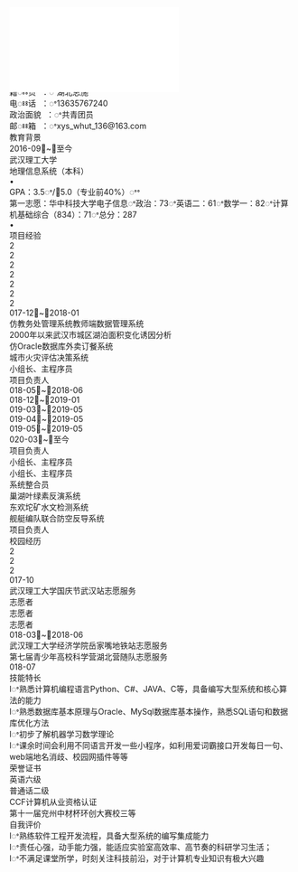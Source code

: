 <!DOCTYPE html><!--[if IE]>  <html class="ie"> <![endif]-->
<html>
	<head>
		<meta charset="utf-8" />
		<title>
		</title>
		<link rel="stylesheet" type="text/css" href="042621093240_files/style.css" />
	</head>
	<body>
		<div class="stl_02">
			<div class="stl_03">
				<object data="042621093240_files/img_06.svg" type="image/svg+xml" class="stl_04" style="position:absolute; width:68.3333em; height:96.6667em;">
					<embed src="042621093240_files/img_06.svg" type="image/svg+xml" class="stl_04" />
				</object>
			</div>
			<div class="view">
				<div class="stl_05 stl_06">
					<div class="stl_01" style="top:2.0505em; left:17.8333em;"><span class="stl_07 stl_08 stl_09">Personalꢀresume &nbsp;</span></div>
					<div class="stl_01" style="top:1.316em; left:2.5em;"><span class="stl_10 stl_08 stl_11">个人简历 &nbsp;</span></div>
					<div class="stl_01" style="top:9.4225em; left:3.3333em;"><span class="stl_12 stl_08 stl_11">基本信息 &nbsp;</span></div>
					<div class="stl_01" style="top:12.7704em; left:4.25em;"><span class="stl_13 stl_08 stl_11" style="word-spacing:0.3654em;">姓ꢁꢁ名 ：ꢀ谢玉森 &nbsp;</span></div>
					<div class="stl_01" style="top:14.8537em; left:4.25em;"><span class="stl_13 stl_08 stl_11" style="word-spacing:0.3655em;">性ꢁꢁ别 ：ꢀ男 &nbsp;</span></div>
					<div class="stl_01" style="top:12.7704em; left:28.8333em;"><span class="stl_13 stl_08 stl_14" style="word-spacing:0.3661em;">年ꢁꢁ龄 ：ꢀ22岁 &nbsp;</span></div>
					<div class="stl_01" style="top:14.8537em; left:28.8333em;"><span class="stl_13 stl_08 stl_11" style="word-spacing:0.3655em;">民ꢁꢁ族 ：ꢀ土家 &nbsp;</span></div>
					<div class="stl_01" style="top:16.9371em; left:4.25em;"><span class="stl_13 stl_08 stl_11" style="word-spacing:0.3654em;">籍ꢁꢁ贯 ：ꢀ湖北恩施 &nbsp;</span></div>
					<div class="stl_01" style="top:19.0204em; left:4.25em;"><span class="stl_13 stl_08 stl_15" style="word-spacing:0.3669em;">电ꢁꢁ话 ：ꢀ13635767240 &nbsp;</span></div>
					<div class="stl_01" style="top:16.9371em; left:28.8333em;"><span class="stl_13 stl_08 stl_11" style="word-spacing:0.3654em;">政治面貌 ：ꢀ共青团员 &nbsp;</span></div>
					<div class="stl_01" style="top:19.0204em; left:28.8333em;"><span class="stl_13 stl_08 stl_16" style="word-spacing:0.3667em;">邮ꢁꢁ箱 ：ꢀxys_whut_136@163.com &nbsp;</span></div>
					<div class="stl_01" style="top:22.0892em; left:3.3333em;"><span class="stl_12 stl_08 stl_11">教育背景 &nbsp;</span></div>
					<div class="stl_01" style="top:25.2655em; left:4.2083em;"><span class="stl_17 stl_08 stl_18">2016-09ꢀ~ꢀ至今 &nbsp;</span></div>
					<div class="stl_01" style="top:25.2655em; left:27.375em;"><span class="stl_17 stl_08 stl_11">武汉理工大学 &nbsp;</span></div>
					<div class="stl_01" style="top:25.2655em; left:53.2917em;"><span class="stl_17 stl_08 stl_11">地理信息系统（本科） &nbsp;</span></div>
					<div class="stl_01" style="top:27.4371em; left:4.8451em;"><span class="stl_13 stl_08 stl_11">•</span></div>
					<div class="stl_01" style="top:27.4371em; left:5.9167em;"><span class="stl_13 stl_08 stl_19">GPA：3.5ꢀ/ꢀ5.0（专业前40%）ꢀꢀ &nbsp;</span></div>
					<div class="stl_01" style="top:29.1871em; left:5.9167em;"><span class="stl_13 stl_08 stl_14">第一志愿：华中科技大学电子信息ꢀ政治：73ꢀ英语二：61ꢀ数学一：82ꢀ计算机基础综合（834）：71ꢀ总分：287 &nbsp;</span></div>
					<div class="stl_01" style="top:29.1871em; left:4.8451em;"><span class="stl_13 stl_08 stl_11">•</span></div>
					<div class="stl_01" style="top:32.0892em; left:3.3333em;"><span class="stl_12 stl_08 stl_11">项目经验 &nbsp;</span></div>
					<div class="stl_01" style="top:35.2655em; left:4.2083em;"><span class="stl_17 stl_08 stl_11">2</span></div>
					<div class="stl_01" style="top:38.0989em; left:4.2083em;"><span class="stl_17 stl_08 stl_11">2</span></div>
					<div class="stl_01" style="top:40.9322em; left:4.2083em;"><span class="stl_17 stl_08 stl_11">2</span></div>
					<div class="stl_01" style="top:43.7655em; left:4.2083em;"><span class="stl_17 stl_08 stl_11">2</span></div>
					<div class="stl_01" style="top:46.5989em; left:4.2083em;"><span class="stl_17 stl_08 stl_11">2</span></div>
					<div class="stl_01" style="top:49.4322em; left:4.2083em;"><span class="stl_17 stl_08 stl_11">2</span></div>
					<div class="stl_01" style="top:52.2655em; left:4.2083em;"><span class="stl_17 stl_08 stl_11">2</span></div>
					<div class="stl_01" style="top:35.2655em; left:4.8919em;"><span class="stl_17 stl_08 stl_20">017-12ꢀ~ꢀ2018-01 &nbsp;</span></div>
					<div class="stl_01" style="top:35.2655em; left:21.7083em;"><span class="stl_17 stl_08 stl_11">仿教务处管理系统教师端数据管理系统 &nbsp;</span></div>
					<div class="stl_01" style="top:38.0989em; left:21.7083em;"><span class="stl_17 stl_08 stl_21">2000年以来武汉市城区湖泊面积变化诱因分析 &nbsp;</span></div>
					<div class="stl_01" style="top:40.9322em; left:23.2435em;"><span class="stl_17 stl_08 stl_21">仿Oracle数据库外卖订餐系统 &nbsp;</span></div>
					<div class="stl_01" style="top:43.7655em; left:25.0417em;"><span class="stl_17 stl_08 stl_11">城市火灾评估决策系统 &nbsp;</span></div>
					<div class="stl_01" style="top:35.2655em; left:55.625em;"><span class="stl_17 stl_08 stl_11">小组长、主程序员 &nbsp;</span></div>
					<div class="stl_01" style="top:38.0989em; left:59.125em;"><span class="stl_17 stl_08 stl_11">项目负责人 &nbsp;</span></div>
					<div class="stl_01" style="top:38.0989em; left:4.8919em;"><span class="stl_17 stl_08 stl_20">018-05ꢀ~ꢀ2018-06 &nbsp;</span></div>
					<div class="stl_01" style="top:40.9322em; left:4.8919em;"><span class="stl_17 stl_08 stl_20">018-12ꢀ~ꢀ2019-01 &nbsp;</span></div>
					<div class="stl_01" style="top:43.7655em; left:4.8919em;"><span class="stl_17 stl_08 stl_20">019-03ꢀ~ꢀ2019-05 &nbsp;</span></div>
					<div class="stl_01" style="top:46.5989em; left:4.8919em;"><span class="stl_17 stl_08 stl_20">019-04ꢀ~ꢀ2019-05 &nbsp;</span></div>
					<div class="stl_01" style="top:49.4322em; left:4.8919em;"><span class="stl_17 stl_08 stl_20">019-05ꢀ~ꢀ2019-05 &nbsp;</span></div>
					<div class="stl_01" style="top:52.2655em; left:4.8919em;"><span class="stl_17 stl_08 stl_18">020-03ꢀ~ꢀ至今 &nbsp;</span></div>
					<div class="stl_01" style="top:40.9322em; left:59.125em;"><span class="stl_17 stl_08 stl_11">项目负责人 &nbsp;</span></div>
					<div class="stl_01" style="top:43.7655em; left:55.625em;"><span class="stl_17 stl_08 stl_11">小组长、主程序员 &nbsp;</span></div>
					<div class="stl_01" style="top:46.5989em; left:55.625em;"><span class="stl_17 stl_08 stl_11">小组长、主程序员 &nbsp;</span></div>
					<div class="stl_01" style="top:49.4322em; left:59.125em;"><span class="stl_17 stl_08 stl_11">系统整合员 &nbsp;</span></div>
					<div class="stl_01" style="top:46.5989em; left:25.625em;"><span class="stl_17 stl_08 stl_11">巢湖叶绿素反演系统 &nbsp;</span></div>
					<div class="stl_01" style="top:49.4322em; left:25.0417em;"><span class="stl_17 stl_08 stl_11">东欢坨矿水文检测系统 &nbsp;</span></div>
					<div class="stl_01" style="top:52.2655em; left:23.875em;"><span class="stl_17 stl_08 stl_11">舰艇编队联合防空反导系统 &nbsp;</span></div>
					<div class="stl_01" style="top:52.2655em; left:59.125em;"><span class="stl_17 stl_08 stl_11">项目负责人 &nbsp;</span></div>
					<div class="stl_01" style="top:55.2559em; left:3.3333em;"><span class="stl_12 stl_08 stl_11">校园经历 &nbsp;</span></div>
					<div class="stl_01" style="top:58.4322em; left:4.2083em;"><span class="stl_17 stl_08 stl_11">2</span></div>
					<div class="stl_01" style="top:61.2655em; left:4.2083em;"><span class="stl_17 stl_08 stl_11">2</span></div>
					<div class="stl_01" style="top:64.0989em; left:4.2083em;"><span class="stl_17 stl_08 stl_11">2</span></div>
					<div class="stl_01" style="top:58.4322em; left:4.8919em;"><span class="stl_17 stl_08 stl_20">017-10 &nbsp;</span></div>
					<div class="stl_01" style="top:58.4322em; left:21.7083em;"><span class="stl_17 stl_08 stl_11">武汉理工大学国庆节武汉站志愿服务 &nbsp;</span></div>
					<div class="stl_01" style="top:58.4322em; left:61.4583em;"><span class="stl_17 stl_08 stl_11">志愿者 &nbsp;</span></div>
					<div class="stl_01" style="top:61.2655em; left:61.4583em;"><span class="stl_17 stl_08 stl_11">志愿者 &nbsp;</span></div>
					<div class="stl_01" style="top:64.0989em; left:61.4583em;"><span class="stl_17 stl_08 stl_11">志愿者 &nbsp;</span></div>
					<div class="stl_01" style="top:61.2655em; left:4.8919em;"><span class="stl_17 stl_08 stl_20">018-03ꢀ~ꢀ2018-06 &nbsp;</span></div>
					<div class="stl_01" style="top:61.2655em; left:21.7083em;"><span class="stl_17 stl_08 stl_11">武汉理工大学经济学院岳家嘴地铁站志愿服务 &nbsp;</span></div>
					<div class="stl_01" style="top:64.0989em; left:21.7083em;"><span class="stl_17 stl_08 stl_11">第七届青少年高校科学营湖北营随队志愿服务 &nbsp;</span></div>
					<div class="stl_01" style="top:64.0989em; left:4.8919em;"><span class="stl_17 stl_08 stl_20">018-07 &nbsp;</span></div>
					<div class="stl_01" style="top:67.0892em; left:3.3333em;"><span class="stl_12 stl_08 stl_11">技能特长 &nbsp;</span></div>
					<div class="stl_01" style="top:70.2704em; left:4.25em;"><span class="stl_22 stl_08 stl_23">lꢀ</span><span class="stl_13 stl_08 stl_23">熟悉计算机编程语言Python、C#、JAVA、C等，具备编写大型系统和核心算法的能力 &nbsp;</span></div>
					<div class="stl_01" style="top:72.0204em; left:4.25em;"><span class="stl_22 stl_08 stl_24">lꢀ</span><span class="stl_13 stl_08 stl_24">熟悉数据库基本原理与Oracle、MySql数据库基本操作，熟悉SQL语句和数据库优化方法 &nbsp;</span></div>
					<div class="stl_01" style="top:73.7704em; left:4.25em;"><span class="stl_22 stl_08 stl_21">lꢀ</span><span class="stl_13 stl_08 stl_21">初步了解机器学习数学理论 &nbsp;</span></div>
					<div class="stl_01" style="top:75.5204em; left:4.25em;"><span class="stl_22 stl_08 stl_21">lꢀ</span><span class="stl_13 stl_08 stl_21">课余时间会利用不同语言开发一些小程序，如利用爱词霸接口开发每日一句、web端地名消歧、校园网插件等等 &nbsp;</span></div>
					<div class="stl_01" style="top:78.4225em; left:3.3333em;"><span class="stl_12 stl_08 stl_11">荣誉证书 &nbsp;</span></div>
					<div class="stl_01" style="top:82.2704em; left:5.5833em;"><span class="stl_13 stl_08 stl_11">英语六级 &nbsp;</span></div>
					<div class="stl_01" style="top:82.2704em; left:13.8333em;"><span class="stl_13 stl_08 stl_11">普通话二级 &nbsp;</span></div>
					<div class="stl_01" style="top:82.2704em; left:23.1667em;"><span class="stl_13 stl_08 stl_25">CCF计算机从业资格认证 &nbsp;</span></div>
					<div class="stl_01" style="top:82.2704em; left:38.8333em;"><span class="stl_13 stl_08 stl_11">第十一届兖州中材杯环创大赛校三等 &nbsp;</span></div>
					<div class="stl_01" style="top:86.0059em; left:3.3333em;"><span class="stl_12 stl_08 stl_11">自我评价 &nbsp;</span></div>
					<div class="stl_01" style="top:89.1871em; left:4.25em;"><span class="stl_22 stl_08 stl_11">lꢀ</span><span class="stl_13 stl_08 stl_11">熟练软件工程开发流程，具备大型系统的编写集成能力 &nbsp;</span></div>
					<div class="stl_01" style="top:90.9371em; left:4.25em;"><span class="stl_22 stl_08 stl_11">lꢀ</span><span class="stl_13 stl_08 stl_11">责任心强，动手能力强，能适应实验室高效率、高节奏的科研学习生活； &nbsp;</span></div>
					<div class="stl_01" style="top:92.6871em; left:4.25em;"><span class="stl_22 stl_08 stl_11">lꢀ</span><span class="stl_13 stl_08 stl_11">不满足课堂所学，时刻关注科技前沿，对于计算机专业知识有极大兴趣 &nbsp;</span></div>
				</div>
			</div>
		</div>
	</body>
</html>
